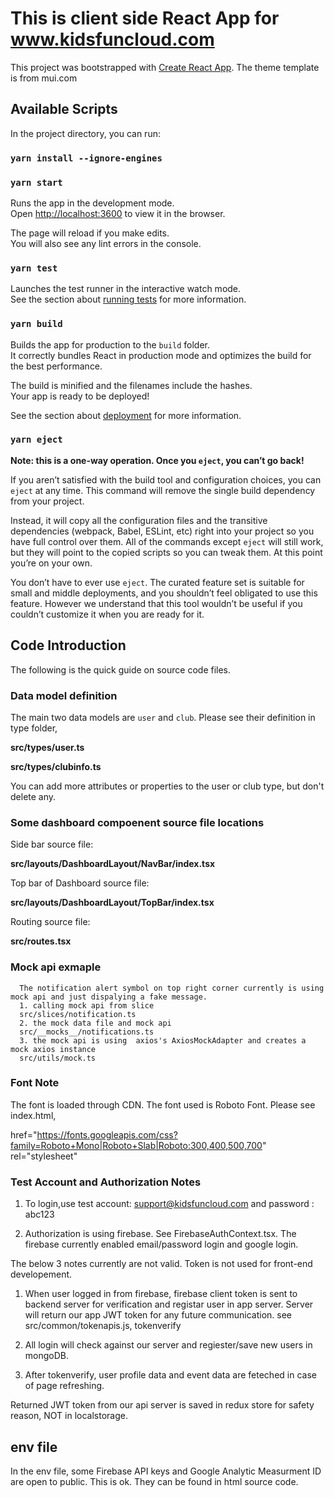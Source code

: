 # This is client side React App for www.kidsfuncloud.com

This project was bootstrapped with [Create React App](https://github.com/facebook/create-react-app).
The theme template is from mui.com

## Available Scripts

In the project directory, you can run:

### `yarn install --ignore-engines`

### `yarn start`

Runs the app in the development mode.<br />
Open [http://localhost:3600](http://localhost:3600) to view it in the browser.

The page will reload if you make edits.<br />
You will also see any lint errors in the console.

### `yarn test`

Launches the test runner in the interactive watch mode.<br />
See the section about [running tests](https://facebook.github.io/create-react-app/docs/running-tests) for more information.

### `yarn build`

Builds the app for production to the `build` folder.<br />
It correctly bundles React in production mode and optimizes the build for the best performance.

The build is minified and the filenames include the hashes.<br />
Your app is ready to be deployed!

See the section about [deployment](https://facebook.github.io/create-react-app/docs/deployment) for more information.

### `yarn eject`

**Note: this is a one-way operation. Once you `eject`, you can’t go back!**

If you aren’t satisfied with the build tool and configuration choices, you can `eject` at any time. This command will remove the single build dependency from your project.

Instead, it will copy all the configuration files and the transitive dependencies (webpack, Babel, ESLint, etc) right into your project so you have full control over them. All of the commands except `eject` will still work, but they will point to the copied scripts so you can tweak them. At this point you’re on your own.

You don’t have to ever use `eject`. The curated feature set is suitable for small and middle deployments, and you shouldn’t feel obligated to use this feature. However we understand that this tool wouldn’t be useful if you couldn’t customize it when you are ready for it.

## Code Introduction

The following is the quick guide on source code files.

### Data model definition

The main two data models are `user` and `club`. Please see their definition in type folder,

**src/types/user.ts**

**src/types/clubinfo.ts**

You can add more attributes or properties to the user or club type, but don't delete any.  


### Some dashboard compoenent source file locations

Side bar source file: 

**src/layouts/DashboardLayout/NavBar/index.tsx**

Top bar of Dashboard source file: 

**src/layouts/DashboardLayout/TopBar/index.tsx**

Routing source file: 

**src/routes.tsx**

### Mock api exmaple
      The notification alert symbol on top right corner currently is using mock api and just dispalying a fake message. 
      1. calling mock api from slice 
      src/slices/notification.ts
      2. the mock data file and mock api 
      src/__mocks__/notifications.ts
      3. the mock api is using  axios's AxiosMockAdapter and creates a mock axios instance 
      src/utils/mock.ts

### Font Note

The font is loaded through CDN. The font used is Roboto Font. Please see index.html,

href="https://fonts.googleapis.com/css?family=Roboto+Mono|Roboto+Slab|Roboto:300,400,500,700"
rel="stylesheet"

### Test Account and Authorization Notes 


1. To login,use test account: support@kidsfuncloud.com and password : abc123

2. Authorization is using firebase. See FirebaseAuthContext.tsx. The firebase currently enabled email/password login and google login.
   
The below 3 notes currently are not valid. Token is not used for front-end developement.  
   
1. When user logged in from firebase, firebase client token is sent to backend server for verification and registar user in app server. Server will return our app JWT token for any future communication.
   see src/common/tokenapis.js, tokenverify
  
2. All login will check against our server and regiester/save new users in mongoDB.

3. After tokenverify, user profile data and event data are feteched in case of page refreshing.

Returned JWT token from our api server is saved in redux store for safety reason, NOT in localstorage.

## env file

In the env file, some Firebase API keys and Google Analytic Measurment ID are open to public. This is ok. They can be found in html source code.
